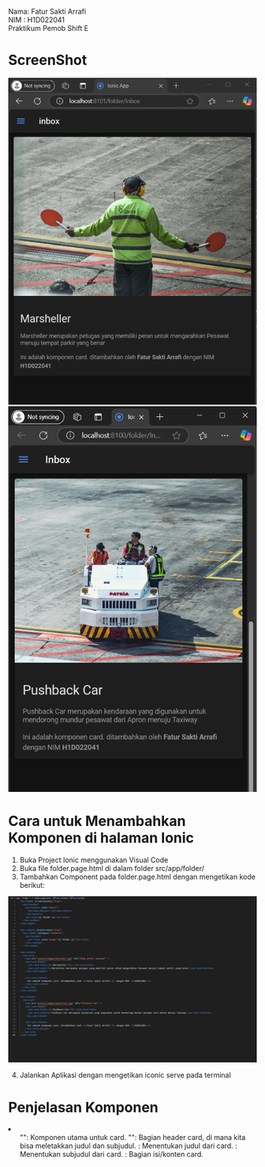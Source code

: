 Nama: Fatur Sakti Arrafi<br>
NIM : H1D022041<br>
Praktikum Pemob Shift E<br>


<h1>ScreenShot</h1>

![alt text](https://github.com/fatur251003/LabMobile7_Fatur-Sakti-Arrafi_Shift-E/blob/main/images/Screenshot%202024-10-27%20180640.png)<br>
![alt text](https://github.com/fatur251003/LabMobile7_Fatur-Sakti-Arrafi_Shift-E/blob/main/images/Screenshot%202024-10-27%20202232.png)<br>


<h1>Cara untuk Menambahkan Komponen di halaman Ionic</h1>

1. Buka Project Ionic menggunakan Visual Code
2. Buka file folder.page.html di dalam folder src/app/folder/
3. Tambahkan Component pada folder.page.html dengan mengetikan kode berikut:
   
![alt text](https://github.com/fatur251003/LabMobile7_Fatur-Sakti-Arrafi_Shift-E/blob/main/images/Screenshot%202024-10-27%20205840.png)

4. Jalankan Aplikasi dengan mengetikan iconic serve pada terminal

<h1>Penjelasan Komponen</h1>
<li>
  <ul>
    "<ion-card>": Komponen utama untuk card.
    "<ion-card-header>": Bagian header card, di mana kita bisa meletakkan judul dan subjudul.
    <ion-card-title>: Menentukan judul dari card.
    <ion-card-subtitle>: Menentukan subjudul dari card.
    <ion-card-content>: Bagian isi/konten card.
  </ul>
</li>
